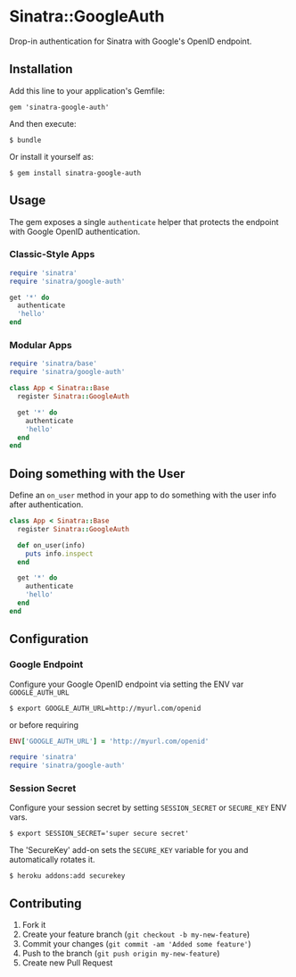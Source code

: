 # Sinatra::GoogleAuth

Drop-in authentication for Sinatra with Google's OpenID endpoint.

## Installation

Add this line to your application's Gemfile:

    gem 'sinatra-google-auth'

And then execute:

    $ bundle

Or install it yourself as:

    $ gem install sinatra-google-auth

## Usage

The gem exposes a single `authenticate` helper that protects the endpoint with
Google OpenID authentication.

### Classic-Style Apps

```ruby
require 'sinatra'
require 'sinatra/google-auth'

get '*' do
  authenticate
  'hello'
end
```


### Modular Apps

```ruby
require 'sinatra/base'
require 'sinatra/google-auth'

class App < Sinatra::Base
  register Sinatra::GoogleAuth

  get '*' do
    authenticate
    'hello'
  end
end
```

## Doing something with the User

Define an `on_user` method in your app to do something with the user info after authentication.

```ruby
class App < Sinatra::Base
  register Sinatra::GoogleAuth

  def on_user(info)
    puts info.inspect
  end

  get '*' do
    authenticate
    'hello'
  end
end
```

## Configuration 

### Google Endpoint

Configure your Google OpenID endpoint via setting the ENV var `GOOGLE_AUTH_URL`

    $ export GOOGLE_AUTH_URL=http://myurl.com/openid

or before requiring 

```ruby
ENV['GOOGLE_AUTH_URL'] = 'http://myurl.com/openid'

require 'sinatra'
require 'sinatra/google-auth'
```

### Session Secret 

Configure your session secret by setting `SESSION_SECRET` or `SECURE_KEY` ENV vars.


    $ export SESSION_SECRET='super secure secret'

The 'SecureKey' add-on sets the `SECURE_KEY` variable for you and automatically rotates it.

    $ heroku addons:add securekey


## Contributing

1. Fork it
2. Create your feature branch (`git checkout -b my-new-feature`)
3. Commit your changes (`git commit -am 'Added some feature'`)
4. Push to the branch (`git push origin my-new-feature`)
5. Create new Pull Request
